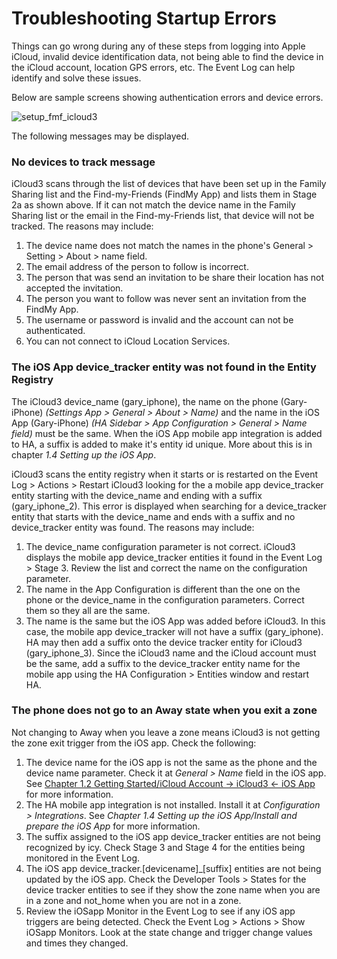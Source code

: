 
# Troubleshooting Startup Errors

Things can go wrong during any of these steps from logging into Apple iCloud, invalid device identification data, not being able to find the device in the iCloud account, location GPS errors, etc. The Event Log can help identify and solve these issues. 

Below are sample screens showing authentication errors and device errors.

![setup_fmf_icloud3](../images/evlog_startup_errors.jpg)

The following messages may be displayed.

### No devices to track message
iCloud3 scans through the list of devices that have been set up in the Family Sharing list and the Find-my-Friends (FindMy App) and lists them in Stage 2a as shown above. If it can not match the device name in the Family Sharing list or the email in the Find-my-Friends list, that device will not be tracked. The reasons may include:

1. The device name does not match the names in the phone's General > Setting > About > name field.
2. The email address of the person to follow is incorrect.
3. The person that was send an invitation to be share their location has not accepted the invitation.
5. The person you want to follow was never sent an invitation from the FindMy App.
6. The username or password is invalid and the account can not be authenticated. 
7. You can not connect to iCloud Location Services.

### The iOS App device_tracker entity was not found in the Entity Registry

The iCloud3 device_name (gary_iphone), the name on the phone (Gary-iPhone) *(Settings App > General > About > Name)* and the name in the iOS App (Gary-iPhone) *(HA Sidebar > App Configuration > General > Name field)* must be the same. When the iOS App mobile app integration is added to HA, a suffix is added to make it's entity id unique. More about this is in chapter *1.4 Setting up the iOS App*.

iCloud3 scans the entity registry when it starts or is restarted on the Event Log > Actions > Restart iCloud3 looking for the a mobile app device_tracker entity starting with the device_name and ending with a suffix (gary_iphone_2). This error is displayed when  searching for a device_tracker entity that starts with the device_name and ends with a suffix and no device_tracker entity was found. The reasons may include:
1. The device_name configuration parameter is not correct. iCloud3 displays the mobile app device_tracker entities it found in the Event Log > Stage 3. Review the list and correct the name on the configuration parameter.
2. The name in the App Configuration is different than the one on the phone or the device_name in the configuration parameters. Correct them so they all are the same.
3. The name is the same but the iOS App was added before iCloud3. In this case, the mobile app device_tracker will not have a suffix (gary_iphone). HA may then add a suffix onto the device tracker entity for iCloud3 (gary_iphone_3). Since the iCloud3 name and the iCloud account must be the same, add a suffix to the device_tracker entity name for the mobile app using the HA Configuration > Entities window and restart HA.

### The phone does not go to an Away state when you exit a zone

Not changing to Away when you leave a zone means iCloud3 is not getting the zone exit trigger from the iOS app. Check the following:

1. The device name for the iOS app is not the same as the phone and the device name parameter. Check it at *General > Name* field in the iOS app. See [Chapter 1.2 Getting Started/iCloud Account → iCloud3 ← iOS App](/1.2-getting-started?id=icloud-account-→-icloud3-←-ios-app) for more information.
2. The HA mobile app integration is not installed. Install it at *Configuration > Integrations*. See *Chapter 1.4 Setting up the iOS App/Install and prepare the iOS  App* for more information.
3. The suffix assigned to the iOS app device_tracker entities are not being recognized by icy. Check Stage 3 and Stage 4 for the entities being monitored in the Event Log.
4. The iOS app device_tracker.[devicename]_[suffix] entities are not being updated by the iOS app. Check the Developer Tools > States for the device tracker entities to see if they show the zone name when you are in a zone and not_home when you are not in a zone.
5. Review the iOSapp Monitor in the Event Log to see if any iOS app triggers are being detected. Check the Event Log > Actions > Show iOSapp Monitors. Look at the state change and trigger change values and times they changed.